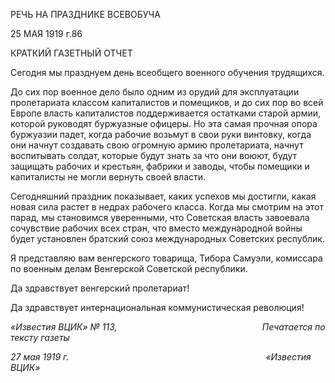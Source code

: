 РЕЧЬ НА ПРАЗДНИКЕ ВСЕВОБУЧА

25 МАЯ 1919 г.86

КРАТКИЙ ГАЗЕТНЫЙ ОТЧЕТ

Сегодня мы празднуем день всеобщего военного обучения трудящихся.

До сих пор военное дело было одним из орудий для эксплуатации пролетариата классом капиталистов и помещиков, и до сих пор во всей Европе власть капиталистов поддерживается остатками старой армии, которой руководят буржуазные офицеры. Но эта самая прочная опора буржуазии падет, когда рабочие возьмут в свои руки винтовку, когда они начнут создавать свою огромную армию пролетариата, начнут воспитывать солдат, которые будут знать за что они воюют, будут защищать рабочих и крестьян, фабрики и заводы, чтобы помещики и капиталисты не могли вернуть своей власти.

Сегодняшний праздник показывает, каких успехов мы достигли, какая новая сила растет в недрах рабочего класса. Когда мы смотрим на этот парад, мы становимся уве­ренными, что Советская власть завоевала сочувствие рабочих всех стран, что вместо международной войны будет установлен братский союз международных Советских республик.

Я представляю вам венгерского товарища, Тибора Самуэли, комиссара по военным делам Венгерской Советской республики.

Да здравствует венгерский пролетариат!

Да здравствует интернациональная коммунистическая революция!

_«Известия ВЦИК» № 113,                                                           Печатается по тексту газеты_

_27 мая 1919 г.                                                                                «Известия ВЦИК»_